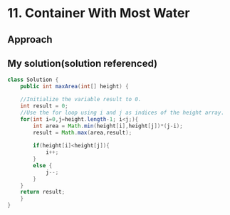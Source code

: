 # 11. Container With Most Water

## Approach


## My solution(solution referenced)

```java
class Solution {
    public int maxArea(int[] height) {

    //Initialize the variable result to 0. 
    int result = 0;
    //Use the for loop using i and j as indices of the height array. 
    for(int i=0,j=height.length-1; i<j;){
        int area = Math.min(height[i],height[j])*(j-i);
        result = Math.max(area,result);
        
        if(height[i]<height[j]){
            i++;
        }
        else {
            j--;
        }
    }
    return result;
    }
}

```
